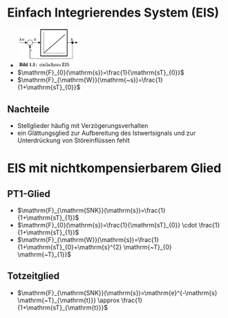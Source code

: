 # Einfach Integrierendes System (EIS) 
- <img src="https://github.com/ICH-BIN-HXM/images_REA/blob/main/Scrennshot_2024-10-06_11-17-00.png?raw=" width="30%" /> 
- $\mathrm{F}_{0}(\mathrm{s})=\frac{1}{\mathrm{sT}_{0}}$ 
- $\mathrm{F}_{\mathrm{W}}(\mathrm{~s})=\frac{1}{1+\mathrm{sT}_{0}}$ 
## Nachteile 
- Stellglieder häufig mit Verzögerungsverhalten 
- ein Glättungsglied zur Aufbereitung des Istwertsignals und zur Unterdrückung von Störeinflüssen fehlt 

# EIS mit nichtkompensierbarem Glied 
## PT1-Glied 
- $\mathrm{F}_{\mathrm{SNK}}(\mathrm{s})=\frac{1}{1+\mathrm{sT}_{1}}$ 
- $\mathrm{F}_{0}(\mathrm{s})=\frac{1}{\mathrm{sT}_{0}} \cdot \frac{1}{1+\mathrm{sT}_{1}}$ 
- $\mathrm{F}_{\mathrm{W}}(\mathrm{s})=\frac{1}{1+\mathrm{sT}_{0}+\mathrm{s}^{2} \mathrm{~T}_{0} \mathrm{~T}_{1}}$ 
## Totzeitglied 
- $\mathrm{F}_{\mathrm{SNK}}(\mathrm{s})=\mathrm{e}^{-\mathrm{s} \mathrm{~T}_{\mathrm{t}}} \approx \frac{1}{1+\mathrm{sT}_{\mathrm{t}}}$ 